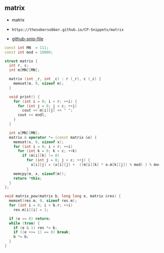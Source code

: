 
## matrix

- matrix
- ```
  https://thesobersobber.github.io/CP-Snippets/matrix
  ```
- [github-snip-file](https://github.com/theSoberSobber/CP-Snippets/blob/main/snippets.json#L846)

```cpp
const int MN  = 111;
const int mod = 10000;

struct matrix {
  int r, c;
  int m[MN][MN];

  matrix (int _r, int _c) : r (_r), c (_c) {
    memset(m, 0, sizeof m);
  }

  void print() {
    for (int i = 0; i < r; ++i) {
      for (int j = 0; j < c; ++j)
        cout << m[i][j] << " ";
      cout << endl;
    }
  }

  int x[MN][MN];
  matrix & operator *= (const matrix &o) {
    memset(x, 0, sizeof x);
    for (int i = 0; i < r; ++i)
      for (int k = 0; k < c; ++k)
        if (m[i][k] != 0)
          for (int j = 0; j < c; ++j) {
            x[i][j] = (x[i][j] +  ((m[i][k] * o.m[k][j]) % mod) ) % mod;
          }
    memcpy(m, x, sizeof(m));
    return *this;
  }
};

void matrix_pow(matrix b, long long e, matrix &res) {
  memset(res.m, 0, sizeof res.m);
  for (int i = 0; i < b.r; ++i)
    res.m[i][i] = 1;

  if (e == 0) return;
  while (true) {
    if (e & 1) res *= b;
    if ((e >>= 1) == 0) break;
    b *= b;
  }
}
```
